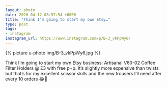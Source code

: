 ```yaml
---
layout: photo
date: 2020-04-12 08:57:54 +0000
title: "Think I’m going to start my own Etsy…"
type: post
tags:
- instagram
instagram_url: https://www.instagram.com/p/B-3_vkPpWy6/
---
```


{% picture u-photo img/B-3_vkPpWy6.jpg %}

Think I’m going to start my own Etsy business: Artisanal V60-02 Coffee Filter Holders @ £3 with free p+p. It’s slightly more expensive than twists but that’s for my excellent scissor skills and the new trousers I’ll need after every 10 orders 😂🤣
